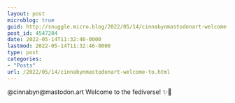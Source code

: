 ```yaml
---
layout: post
microblog: true
guid: http://snuggle.micro.blog/2022/05/14/cinnabynmastodonart-welcome-to.html
post_id: 4547204
date: 2022-05-14T11:32:46-0000
lastmod: 2022-05-14T11:32:46-0000
type: post
categories:
- "Posts"
url: /2022/05/14/cinnabynmastodonart-welcome-to.html
---
```

<p>@cinnabyn@mastodon.art Welcome to the fediverse! ✨💖</p>
